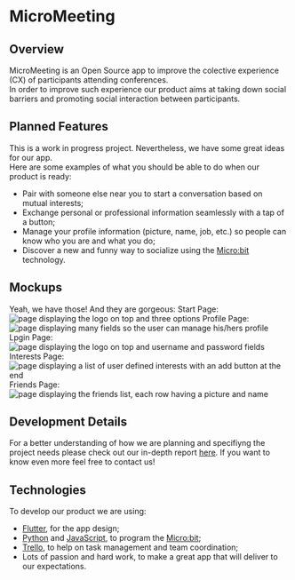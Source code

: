 # MicroMeeting
## Overview
MicroMeeting is an Open Source app to improve the colective experience (CX) of participants attending conferences.  
In order to improve such experience our product aims at taking down social barriers and promoting social interaction between participants.  

## Planned Features
This is a work in progress project. Nevertheless, we have some great ideas for our app.  
Here are some examples of what you should be able to do when our product is ready:
* Pair with someone else near you to start a conversation based on mutual interests;
* Exchange personal or professional information seamlessly with a tap of a button;
* Manage your profile information (picture, name, job, etc.) so people can know who you are and what you do;
* Discover a new and funny way to socialize using the [Micro:bit](https://microbit.org/) technology.

## Mockups
Yeah, we have those! And they are gorgeous:
Start Page: ![page displaying the logo on top and three options](https://github.com/softeng-feup/open-cx-muppets/tree/master/docs/mockups/start.PNG "Start Page Mockup")
Profile Page: ![page displaying many fields so the user can manage his/hers profile](https://github.com/softeng-feup/open-cx-muppets/tree/master/docs/mockups/profile.PNG "Profile Page Mockup")
Lpgin Page: ![page displaying the logo on top and username and password fields](https://github.com/softeng-feup/open-cx-muppets/tree/master/docs/mockups/login.PNG "Login Page Mockup")
Interests Page: ![page displaying a list of user defined interests with an add button at the end](https://github.com/softeng-feup/open-cx-muppets/tree/master/docs/mockups/interests.PNG "Interests Page Mockup")
Friends Page: ![page displaying the friends list, each row having a picture and name](https://github.com/softeng-feup/open-cx-muppets/tree/master/docs/mockups/friends.PNG "Friends Page Mockup")


## Development Details
For a better understanding of how we are planning and specifiyng the project needs please check out our in-depth report [here](docs/report.md).
If you want to know even more feel free to contact us!

## Technologies
To develop our product we are using:
* [Flutter](https://flutter.dev/), for the app design;
* [Python](https://www.python.org/) and [JavaScript](https://www.javascript.com/), to program the [Micro:bit](https://microbit.org/);
* [Trello](https://trello.com/), to help on task management and team coordination;
* Lots of passion and hard work, to make a great app that will deliver to our expectations.
